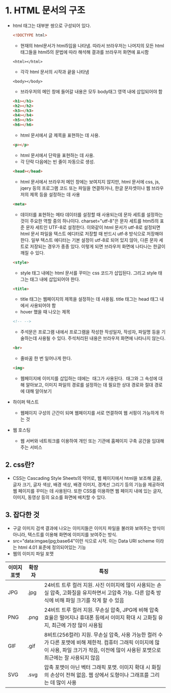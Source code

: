 # 1. HTML 문서의 구조

- html 태그는 대부분 쌍으로 구성되어 있다.

  ```html
  <!DOCTYPE html>
  ```

  - 현재의 html문서가 html5임을 나타냄. 따라서 브라우저는 나머지의 모든 html 태그들을 html5의 문법에 따라 해석해 결과를 브라우저 화면에 표시함

  ```
  <html></html>
  ```

  - 각각 html 문서의 시작과 끝을 나타냄

  ```
  <body></body>
  ```

  - 브라우저의 메인 창에 들어갈 내용은 모두 body태그 영역 내에 삽입되어야 함

  ```html
  <h1></h1>
  <h2></h2>
  <h3></h3>
  <h4></h4>
  <h5></h5>
  <h6></h6>
  ```

  - html 문서에서 글 제목을 표현하는 데 사용. 

  ```html
  <p></p>
  ```

  - html 문서에서 단락을 표현하는 데 사용.
  - 각 단락 다음에는 빈 줄이 자동으로 생성.
  
  ```html
  <head></head>
  ```
  
  - html 문서에서 브라우저 메인 창에는 보여지지 않지만, html 문서에 css, js, jqery 등의 프로그램 코드 또는 파일을 연결하거나, 한글 문자셋이나 웹 브라우저의 제목 등을 설정하는 데 사용
  
  ```html
  <meta>
  ```
  
  - 데이터를 표현하는 메타 데이터를 설정할 때 사용되는데 문자 세트를 설정하는 것이 주요한 역할 중의 하나이다. charset="utf-8"은 문자 세트를 html5의 표준 문자 세트인 UTF-8로 설정한다. 이와같이 html 문서가 utf-8로 설정되면 html 문서 파일을 텍스트 에디터로 저장할 때 반드시 utf-8 방식으로 저장해야한다. 일부 텍스트 에디터는 기본 설정이 utf-8로 되어 있지 않아, 다른 문자 세트로 저장되는 경우가 종종 있다. 이렇게 되면 브라우저 화면에 나타나는 한글이 깨질 수 있다.
  
  ```html
  <style>
  ```
  
  - style 태그 내에는 html 문서를 꾸미는 css 코드가 삽입된다. 그리고 style 태그는 <head> 태그 내에 삽입되어야 한다. 
  
  ```html
  <title>
  ```
  
  - title 태그는 웹페이지의 제목을 설정하는 데 사용됨. title 태그는 head 태그 내에서 사용되어야 함
  -  hover 했을 때 나오는 제목
  
  ```html
  <!-- -->
  ```
  
  - 주석문은 프로그램 내에서 프로그램을 작성한 작성일자, 작성자, 파일명 등을 기술하는데 사용될 수 있다. 주석처리된 내용은 브라우저 화면에 나타나지 않는다.
  
  ```html
  <br>
  ```
  
  - 줄바꿈 한 번 일어나게 한다. 
  
  ```html
  <img>
  ```
  
  - 웹페이지에 이미지를 삽입하는 데에는 <img> 태그가 사용된다. <img> 태그와 그 속성에 대해 알아보고, 이미지 파일의 경로를 설정하는 데 필요한 상대 경로와 절대 경로에 대해 알아보기

- 하이퍼 텍스트
  - 웹페이지 구성의 근간이 되며 웹페이지를 서로 연결하여 웹 서핑이 가능하게 하는 것

- 웹 호스팅
  - 웹 서버와 네트워크를 이용하여 개인 또는 기관에 홈페이지 구축 공간을 임대해주는 서비스



## 2. css란?

- CSS는 Cascading Style Sheets의 약어로, 웹 페이지에서 html을 보조해 글꼴, 글자 크기, 글자 색상, 배경 색상, 배경 이미지, 경계선 그리기 등의 기능을 제공하여 웹 페이지를 꾸미는 데 사용된다. 또한 CSS를 이용하면 웹 페이지 내에 있는 글자, 이미지, 동영상 등의 요소를 화면에 배치할 수 있다.

## 3. 잡다한 것

- 구글 이미지 검색 결과에 나오는 이미지들은 이미지 파일을 불러와 보여주는 방식이 아니라, 텍스트를 이용해 화면에 이미지를 보여주는 방식.
- src="data:imgae/jpg;base64"이런 식으로 시작. 이는 Data URI scheme 이라는 html 4.01 표준에 정의되어있는 기능
- 웹의 이미지 파일 포맷

| 이미지 포맷 | 확장자 | 특징                                                         |
| ----------- | ------ | ------------------------------------------------------------ |
| JPG         | .jpg   | 24비트 트루 컬러 지원. 사진 이미지에 많이 사용되는 손실 압축, 고화질을 유지하면서 고압축 가능. 다른 압축 방식에 비해 파일 크기를 작게 할 수 있음 |
| PNG         | .png   | 24비트 트루 컬러 지원. 무손실 압축, JPG에 비해 압축 효율은 떨어지나 휴대폰 등에서 이미지 확대 시 고화질 유지, 최근에 가장 많이 사용됨 |
| GIF         | .gif   | 8비트(256컬러) 지원. 무손실 압축, 사용 가능한 컬러 수가 다른 포맷에 비해 제한적. 컴퓨터 그래픽 이미지에 많이 사용, 파일 크기가 작음, 이전에 많이 사용된 포맷으로 최근에는 잘 사용되지 않음 |
| SVG         | .svg   | 압축 포맷이 아닌 벡터 그래픽 포맷. 이미지 확대 시 화질의 손상이 전혀 없음. 웹 상에서 도형이나 그래프를 그리는 데 많이 사용 |


